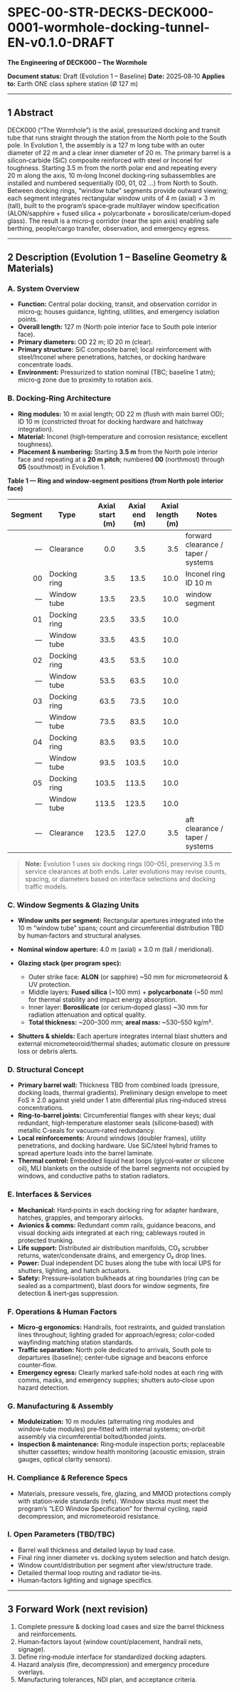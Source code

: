 # SPEC-00-STR-DECKS-DECK000-0001-wormhole-docking-tunnel-EN-v0.1.0-DRAFT 

**The Engineering of DECK000 – The Wormhole**

**Document status:** Draft (Evolution 1 – Baseline)
**Date:** 2025‑08‑10
**Applies to:** Earth ONE class sphere station (Ø 127 m)

---

## 1 Abstract

DECK000 (“The Wormhole”) is the axial, pressurized docking and transit tube that runs straight through the station from the North pole to the South pole. In Evolution 1, the assembly is a 127 m long tube with an outer diameter of 22 m and a clear inner diameter of 20 m. The primary barrel is a silicon‑carbide (SiC) composite reinforced with steel or Inconel for toughness. Starting 3.5 m from the north polar end and repeating every 20 m along the axis, 10 m‑long Inconel docking‑ring subassemblies are installed and numbered sequentially (00, 01, 02 …) from North to South. Between docking rings, “window tube” segments provide outward viewing; each segment integrates rectangular window units of 4 m (axial) × 3 m (tall), built to the program’s space‑grade multilayer window specification (ALON/sapphire + fused silica + polycarbonate + borosilicate/cerium‑doped glass). The result is a micro‑g corridor (near the spin axis) enabling safe berthing, people/cargo transfer, observation, and emergency egress.

---

## 2 Description (Evolution 1 – Baseline Geometry & Materials)

### A. System Overview

* **Function:** Central polar docking, transit, and observation corridor in micro‑g; houses guidance, lighting, utilities, and emergency isolation points.
* **Overall length:** 127 m (North pole interior face to South pole interior face).
* **Primary diameters:** OD 22 m; ID 20 m (clear).
* **Primary structure:** SiC composite barrel; local reinforcement with steel/Inconel where penetrations, hatches, or docking hardware concentrate loads.
* **Environment:** Pressurized to station nominal (TBC; baseline 1 atm); micro‑g zone due to proximity to rotation axis.

### B. Docking‑Ring Architecture

* **Ring modules:** 10 m axial length; OD 22 m (flush with main barrel OD); ID 10 m (constricted throat for docking hardware and hatchway integration).
* **Material:** Inconel (high‑temperature and corrosion resistance; excellent toughness).
* **Placement & numbering:** Starting **3.5 m** from the North pole interior face and repeating at a **20 m pitch**; numbered **00** (northmost) through **05** (southmost) in Evolution 1.

**Table 1 — Ring and window‑segment positions (from North pole interior face)**

| Segment | Type         | Axial start (m) | Axial end (m) | Axial length (m) | Notes                               |
| ------: | ------------ | --------------: | ------------: | ---------------: | ----------------------------------- |
|       — | Clearance    |             0.0 |           3.5 |              3.5 | forward clearance / taper / systems |
|      00 | Docking ring |             3.5 |          13.5 |             10.0 | Inconel ring ID 10 m                |
|       — | Window tube  |            13.5 |          23.5 |             10.0 | window segment                      |
|      01 | Docking ring |            23.5 |          33.5 |             10.0 |                                     |
|       — | Window tube  |            33.5 |          43.5 |             10.0 |                                     |
|      02 | Docking ring |            43.5 |          53.5 |             10.0 |                                     |
|       — | Window tube  |            53.5 |          63.5 |             10.0 |                                     |
|      03 | Docking ring |            63.5 |          73.5 |             10.0 |                                     |
|       — | Window tube  |            73.5 |          83.5 |             10.0 |                                     |
|      04 | Docking ring |            83.5 |          93.5 |             10.0 |                                     |
|       — | Window tube  |            93.5 |         103.5 |             10.0 |                                     |
|      05 | Docking ring |           103.5 |         113.5 |             10.0 |                                     |
|       — | Window tube  |           113.5 |         123.5 |             10.0 |                                     |
|       — | Clearance    |           123.5 |         127.0 |              3.5 | aft clearance / taper / systems     |

> **Note:** Evolution 1 uses six docking rings (00–05), preserving 3.5 m service clearances at both ends. Later evolutions may revise counts, spacing, or diameters based on interface selections and docking traffic models.

### C. Window Segments & Glazing Units

* **Window units per segment:** Rectangular apertures integrated into the 10 m “window tube” spans; count and circumferential distribution TBD by human‑factors and structural analyses.
* **Nominal window aperture:** 4.0 m (axial) × 3.0 m (tall / meridional).
* **Glazing stack (per program spec):**

  * Outer strike face: **ALON** (or sapphire) \~50 mm for micrometeoroid & UV protection.
  * Middle layers: **Fused silica** (\~100 mm) + **polycarbonate** (\~50 mm) for thermal stability and impact energy absorption.
  * Inner layer: **Borosilicate** (or cerium‑doped glass) \~30 mm for radiation attenuation and optical quality.
  * **Total thickness:** \~200–300 mm; **areal mass:** \~530–550 kg/m².
* **Shutters & shields:** Each aperture integrates internal blast shutters and external micrometeoroid/thermal shades; automatic closure on pressure loss or debris alerts.

### D. Structural Concept

* **Primary barrel wall:** Thickness TBD from combined loads (pressure, docking loads, thermal gradients). Preliminary design envelope to meet FoS ≥ 2.0 against yield under 1 atm differential plus ring‑induced stress concentrations.
* **Ring‑to‑barrel joints:** Circumferential flanges with shear keys; dual redundant, high‑temperature elastomer seals (silicone‑based) with metallic C‑seals for vacuum‑rated redundancy.
* **Local reinforcements:** Around windows (doubler frames), utility penetrations, and docking hardware. Use SiC/steel hybrid frames to spread aperture loads into the barrel laminate.
* **Thermal control:** Embedded liquid heat loops (glycol‑water or silicone oil), MLI blankets on the outside of the barrel segments not occupied by windows, and conductive paths to station radiators.

### E. Interfaces & Services

* **Mechanical:** Hard‑points in each docking ring for adapter hardware, hatches, grapples, and temporary airlocks.
* **Avionics & comms:** Redundant comm rails, guidance beacons, and visual docking aids integrated at each ring; cableways routed in protected trunking.
* **Life support:** Distributed air distribution manifolds, CO₂ scrubber returns, water/condensate drains, and emergency O₂ drop lines.
* **Power:** Dual independent DC buses along the tube with local UPS for shutters, lighting, and hatch actuators.
* **Safety:** Pressure‑isolation bulkheads at ring boundaries (ring can be sealed as a compartment), blast doors for window segments, fire detection & inert‑gas suppression.

### F. Operations & Human Factors

* **Micro‑g ergonomics:** Handrails, foot restraints, and guided translation lines throughout; lighting graded for approach/egress; color‑coded wayfinding matching station standards.
* **Traffic separation:** North pole dedicated to arrivals, South pole to departures (baseline); center‑tube signage and beacons enforce counter‑flow.
* **Emergency egress:** Clearly marked safe‑hold nodes at each ring with comms, masks, and emergency supplies; shutters auto‑close upon hazard detection.

### G. Manufacturing & Assembly

* **Moduleization:** 10 m modules (alternating ring modules and window‑tube modules) pre‑fitted with internal systems; on‑orbit assembly via circumferential bolted/bonded joints.
* **Inspection & maintenance:** Ring‑module inspection ports; replaceable shutter cassettes; window health monitoring (acoustic emission, strain gauges, optical clarity sensors).

### H. Compliance & Reference Specs

* Materials, pressure vessels, fire, glazing, and MMOD protections comply with station‑wide standards (refs). Window stacks must meet the program’s “LEO Window Specification” for thermal cycling, rapid decompression, and micrometeoroid resistance.

### I. Open Parameters (TBD/TBC)

* Barrel wall thickness and detailed layup by load case.
* Final ring inner diameter vs. docking system selection and hatch design.
* Window count/distribution per segment after view/structure trade.
* Detailed thermal loop routing and radiator tie‑ins.
* Human‑factors lighting and signage specifics.

---

## 3 Forward Work (next revision)

1. Complete pressure & docking load cases and size the barrel thickness and reinforcements.
2. Human‑factors layout (window count/placement, handrail nets, signage).
3. Define ring‑module interface for standardized docking adapters.
4. Hazard analysis (fire, decompression) and emergency procedure overlays.
5. Manufacturing tolerances, NDI plan, and acceptance criteria.
